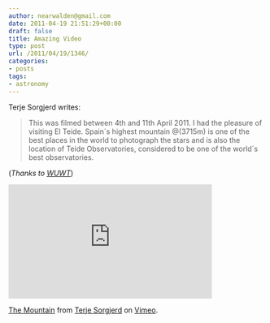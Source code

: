 ```yaml
---
author: nearwalden@gmail.com
date: 2011-04-19 21:51:29+00:00
draft: false
title: Amazing Video
type: post
url: /2011/04/19/1346/
categories:
- posts
tags:
- astronomy
---
```


Terje Sorgjerd writes:





<blockquote>This was filmed between 4th and 11th April 2011. I had the pleasure of visiting El Teide.
Spain´s highest mountain @(3715m) is one of the best places in the world to photograph the stars and is also the location of Teide Observatories, considered to be one of the world´s best observatories.</blockquote>





(_Thanks to [WUWT](http://wattsupwiththat.com/)_)







<iframe src="http://player.vimeo.com/video/22439234" height="225" frameborder="0" width="400"></iframe>



[The Mountain](http://vimeo.com/22439234) from [Terje Sorgjerd](http://vimeo.com/terjes) on [Vimeo](http://vimeo.com).







